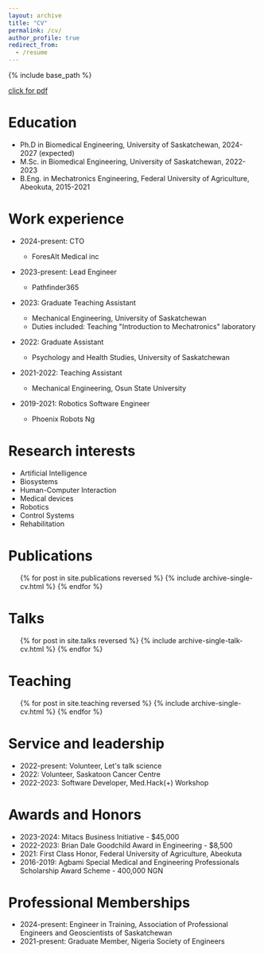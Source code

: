 ```yaml
---
layout: archive
title: "CV"
permalink: /cv/
author_profile: true
redirect_from:
  - /resume
---
```


{% include base_path %}

[click for pdf](http://academicpages.github.io/files/Jethro_CV.pdf)

Education
======
* Ph.D in Biomedical Engineering, University of Saskatchewan, 2024-2027 (expected)
* M.Sc. in Biomedical Engineering, University of Saskatchewan, 2022-2023
* B.Eng. in Mechatronics Engineering, Federal University of Agriculture, Abeokuta, 2015-2021

Work experience
======
* 2024-present: CTO
  * ForesAIt Medical inc

* 2023-present: Lead Engineer
  * Pathfinder365

* 2023: Graduate Teaching Assistant
  * Mechanical Engineering, University of Saskatchewan
  * Duties included: Teaching "Introduction to Mechatronics" laboratory

* 2022: Graduate Assistant
  * Psychology and Health Studies, University of Saskatchewan

* 2021-2022: Teaching Assistant
  * Mechanical Engineering, Osun State University

* 2019-2021: Robotics Software Engineer
  * Phoenix Robots Ng

Research interests
======
* Artificial Intelligence
* Biosystems
* Human-Computer Interaction
* Medical devices
* Robotics
* Control Systems
* Rehabilitation

Publications
======
  <ul>{% for post in site.publications reversed %}
    {% include archive-single-cv.html %}
  {% endfor %}</ul>
  
Talks
======
  <ul>{% for post in site.talks reversed %}
    {% include archive-single-talk-cv.html  %}
  {% endfor %}</ul>
  
Teaching
======
  <ul>{% for post in site.teaching reversed %}
    {% include archive-single-cv.html %}
  {% endfor %}</ul>

Service and leadership
======
* 2022-present: Volunteer, Let's talk science
* 2022: Volunteer, Saskatoon Cancer Centre
* 2022-2023: Software Developer, Med.Hack(+) Workshop

Awards and Honors
======
* 2023-2024: Mitacs Business Initiative - $45,000
* 2022-2023: Brian Dale Goodchild Award in Engineering - $8,500
* 2021: First Class Honor, Federal University of Agriculture, Abeokuta
* 2016-2019: Agbami Special Medical and Engineering Professionals Scholarship Award Scheme - 400,000 NGN

Professional Memberships
======
* 2024-present: Engineer in Training, Association of Professional Engineers and Geoscientists of Saskatchewan
* 2021-present: Graduate Member, Nigeria Society of Engineers
